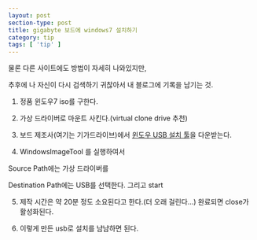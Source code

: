```yaml
---
layout: post
section-type: post
title: gigabyte 보드에 windows7 설치하기
category: tip
tags: [ 'tip' ]
---
```



물론 다른 사이트에도 방법이 자세히 나와있지만,

추후에 나 자신이 다시 검색하기 귀찮아서 내 블로그에 기록을 남기는 것.

1. 정품 윈도우7 iso를 구한다.

2. 가상 드라이버로 마운트 사킨다.(virtual clone drive 추천)

3. 보드 제조사(여기는 기가드라이브)에서 [윈도우 USB 설치 툴](http://download.gigabyte.ru/utility/mb_utility_windowsimagetool.zip)을 다운받는다.

4. WindowsImageTool 를 실행하여서

Source Path에는 가상 드라이버를

Destination Path에는 USB를 선택한다. 그리고 start

5. 제작 시간은 약 20분 정도 소요된다고 한다.(더 오래 걸린다...) 완료되면 close가 활성화된다.

6. 이렇게 만든 usb로 설치를 냠냠하면 된다.
